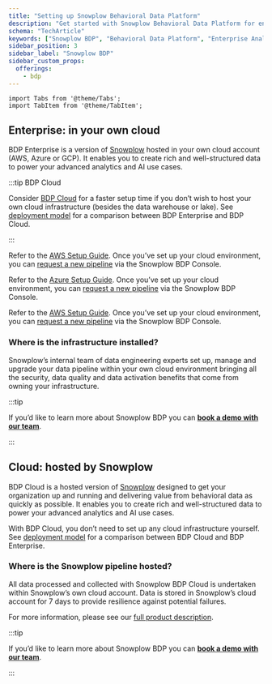 ```yaml
---
title: "Setting up Snowplow Behavioral Data Platform"
description: "Get started with Snowplow Behavioral Data Platform for enterprise-scale customer data infrastructure and analytics."
schema: "TechArticle"
keywords: ["Snowplow BDP", "Behavioral Data Platform", "Enterprise Analytics", "Managed Platform", "Cloud Analytics", "BDP Overview"]
sidebar_position: 3
sidebar_label: "Snowplow BDP"
sidebar_custom_props:
  offerings:
    - bdp
---
```


```mdx-code-block
import Tabs from '@theme/Tabs';
import TabItem from '@theme/TabItem';
```

## Enterprise: in your own cloud

BDP Enterprise is a version of [Snowplow](https://snowplow.io) hosted in your own cloud account (AWS, Azure or GCP). It enables you to create rich and well-structured data to power your advanced analytics and AI use cases.

:::tip BDP Cloud

Consider [BDP Cloud](#cloud-hosted-by-snowplow) for a faster setup time if you don’t wish to host your own cloud infrastructure (besides the data warehouse or lake). See [deployment model](docs/get-started/index.md) for a comparison between BDP Enterprise and BDP Cloud.

:::

<Tabs groupId="cloud" queryString>
  <TabItem value="aws" label="AWS" default>

Refer to the [AWS Setup Guide](/docs/get-started/snowplow-bdp/setup-guide-aws/index.md). Once you’ve set up your cloud environment, you can [request a new pipeline](https://console.snowplowanalytics.com/pipelines/AWS/new) via the Snowplow BDP Console.

  </TabItem>
  <TabItem value="azure" label="Azure">

Refer to the [Azure Setup Guide](/docs/get-started/snowplow-bdp/setup-guide-azure/index.md). Once you’ve set up your cloud environment, you can [request a new pipeline](https://console.snowplowanalytics.com/pipelines/azure/new) via the Snowplow BDP Console.

  </TabItem>
  <TabItem value="gcp" label="GCP">

Refer to the [AWS Setup Guide](/docs/get-started/snowplow-bdp/setup-guide-gcp/index.md). Once you’ve set up your cloud environment, you can [request a new pipeline](https://console.snowplowanalytics.com/pipelines/gcp/new) via the Snowplow BDP Console.

  </TabItem>
</Tabs>

### Where is the infrastructure installed?

Snowplow’s internal team of data engineering experts set up, manage and upgrade your data pipeline within your own cloud environment bringing all the security, data quality and data activation benefits that come from owning your infrastructure.

:::tip

If you’d like to learn more about Snowplow BDP you can **[book a demo with our team](https://snowplow.io/get-started/book-a-demo-of-snowplow-bdp/?utm-medium=related-content&utm_campaign=snowplow-docs)**.

:::

## Cloud: hosted by Snowplow

BDP Cloud is a hosted version of [Snowplow](https://snowplow.io) designed to get your organization up and running and delivering value from behavioral data as quickly as possible. It enables you to create rich and well-structured data to power your advanced analytics and AI use cases.

With BDP Cloud, you don’t need to set up any cloud infrastructure yourself. See [deployment model](docs/get-started/index.md) for a comparison between BDP Cloud and BDP Enterprise.

### Where is the Snowplow pipeline hosted?

All data processed and collected with Snowplow BDP Cloud is undertaken within Snowplow’s own cloud account. Data is stored in Snowplow’s cloud account for 7 days to provide resilience against potential failures.

For more information, please see our [full product description](https://snowplow.io/).

:::tip

If you’d like to learn more about Snowplow BDP you can **[book a demo with our team](https://snowplow.io/get-started/book-a-demo-of-snowplow-bdp/?utm-medium=related-content&utm_campaign=snowplow-docs)**.

:::
